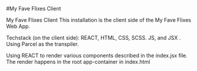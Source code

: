 #My Fave Flixes Client

My Fave Flixes Client
This installation is the client side of the My Fave Flixes Web App.

Techstack (on the client side): REACT, HTML, CSS, SCSS. JS, and JSX . Using Parcel as the transpiler.

Using REACT to render various components described in the index.jsx file. The render happens in the root app-container in index.html


